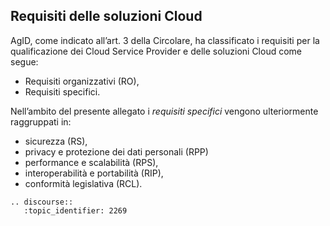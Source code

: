 ## Requisiti delle soluzioni Cloud

AgID, come indicato all’art. 3 della Circolare, ha classificato i requisiti per
la qualificazione dei Cloud Service Provider e delle soluzioni Cloud come
segue:

* Requisiti organizzativi (RO),
* Requisiti specifici.

Nell’ambito del presente allegato i *requisiti specifici* vengono ulteriormente
raggruppati in:

* sicurezza (RS), 
* privacy e protezione dei dati personali (RPP)
* performance e scalabilità (RPS), 
* interoperabilità e portabilità (RIP), 
* conformità legislativa  (RCL).


```eval_rst
.. discourse::
   :topic_identifier: 2269
```
